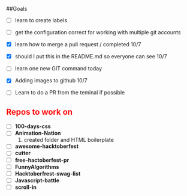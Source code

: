 ##Goals  
 * [ ] learn to create labels 
 * [ ] get the configuration correct for working with multiple git accounts 
 * [x] learn how to merge a pull request / completed 10/7
 * [x] should I put this in the README.md so everyone can see 10/7
 * [ ] learn one new GIT command today
 * [x]  Adding images to github 10/7
 * [ ]  Learn to do a PR from the teminal if possible


## <span style ="color:red">Repos to work on</span>  
 * [ ] **100-days-css**  
 * [ ] **Animation-Nation**
      1. created folder and HTML boilerplate 
 * [ ] **awesome-hacktoberfest**  
 * [ ] **cutter**  
 * [ ] **free-hactoberfest-pr**  
 * [ ] **FunnyAlgorithms**  
 * [ ] **Hacktoberfrest-swag-list**  
 * [ ] **Javascript-battle**  
 * [ ] **scroll-in**  